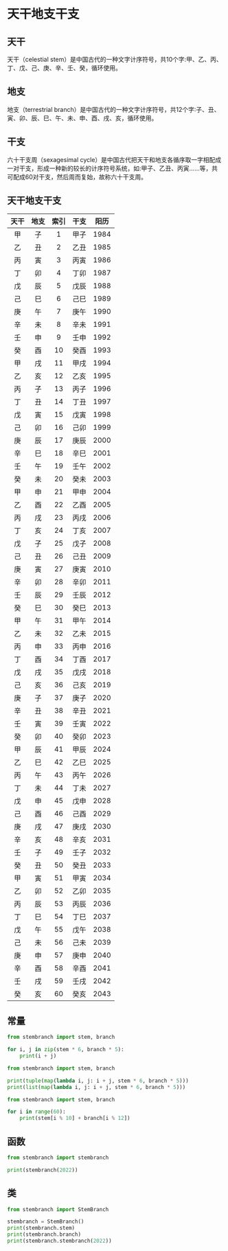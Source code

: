 # 天干地支干支

## 天干

天干（celestial stem）是中国古代的一种文字计序符号，共10个字:甲、乙、丙、丁、戊、己、庚、辛、壬、癸，循环使用。

## 地支

地支（terrestrial branch）是中国古代的一种文字计序符号，共12个字∶子、丑、寅、卯、辰、巳、午、未、申、酉、戌、亥，循环使用。

## 干支

六十干支周（sexagesimal cycle）是中国古代把天干和地支各循序取一字相配成一对干支，形成一种新的较长的计序符号系统，如:甲子、乙丑、丙寅……等，共可配成60对干支，然后周而复始，故称六十干支周。

## 天干地支干支

|天干|地支|索引|干支|阳历|
|:---:|:---:|:---:|:---:|:---:|
|甲|子|1|甲子|1984|
|乙|丑|2|乙丑|1985|
|丙|寅|3|丙寅|1986|
|丁|卯|4|丁卯|1987|
|戊|辰|5|戊辰|1988|
|己|巳|6|己巳|1989|
|庚|午|7|庚午|1990|
|辛|未|8|辛未|1991|
|壬|申|9|壬申|1992|
|癸|酉|10|癸酉|1993|
|甲|戌|11|甲戌|1994|
|乙|亥|12|乙亥|1995|
|丙|子|13|丙子|1996|
|丁|丑|14|丁丑|1997|
|戊|寅|15|戊寅|1998|
|己|卯|16|己卯|1999|
|庚|辰|17|庚辰|2000|
|辛|巳|18|辛巳|2001|
|壬|午|19|壬午|2002|
|癸|未|20|癸未|2003|
|甲|申|21|甲申|2004|
|乙|酉|22|乙酉|2005|
|丙|戌|23|丙戌|2006|
|丁|亥|24|丁亥|2007|
|戊|子|25|戊子|2008|
|己|丑|26|己丑|2009|
|庚|寅|27|庚寅|2010|
|辛|卯|28|辛卯|2011|
|壬|辰|29|壬辰|2012|
|癸|巳|30|癸巳|2013|
|甲|午|31|甲午|2014|
|乙|未|32|乙未|2015|
|丙|申|33|丙申|2016|
|丁|酉|34|丁酉|2017|
|戊|戌|35|戊戌|2018|
|己|亥|36|己亥|2019|
|庚|子|37|庚子|2020|
|辛|丑|38|辛丑|2021|
|壬|寅|39|壬寅|2022|
|癸|卯|40|癸卯|2023|
|甲|辰|41|甲辰|2024|
|乙|巳|42|乙巳|2025|
|丙|午|43|丙午|2026|
|丁|未|44|丁未|2027|
|戊|申|45|戊申|2028|
|己|酉|46|己酉|2029|
|庚|戌|47|庚戌|2030|
|辛|亥|48|辛亥|2031|
|壬|子|49|壬子|2032|
|癸|丑|50|癸丑|2033|
|甲|寅|51|甲寅|2034|
|乙|卯|52|乙卯|2035|
|丙|辰|53|丙辰|2036|
|丁|巳|54|丁巳|2037|
|戊|午|55|戊午|2038|
|己|未|56|己未|2039|
|庚|申|57|庚申|2040|
|辛|酉|58|辛酉|2041|
|壬|戌|59|壬戌|2042|
|癸|亥|60|癸亥|2043|

## 常量

```python
from stembranch import stem, branch

for i, j in zip(stem * 6, branch * 5):
    print(i + j)

```

```python
from stembranch import stem, branch

print(tuple(map(lambda i, j: i + j, stem * 6, branch * 5)))
print(list(map(lambda i, j: i + j, stem * 6, branch * 5)))

```

```python
from stembranch import stem, branch

for i in range(60):
    print(stem[i % 10] + branch[i % 12])

```

## 函数

```python
from stembranch import stembranch

print(stembranch(2022))

```

## 类

```python
from stembranch import StemBranch

stembranch = StemBranch()
print(stembranch.stem)
print(stembranch.branch)
print(stembranch.stembranch(2022))

```